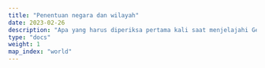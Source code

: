 ```yaml
---
title: "Penentuan negara dan wilayah"
date: 2023-02-26
description: "Apa yang harus diperiksa pertama kali saat menjelajahi Geoguessr."
type: "docs"
weight: 1
map_index: "world"
---
```

